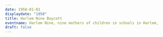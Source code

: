 ```yaml
---
date: 1958-01-01
displaydate: "1958"
title: Harlem Nine Boycott
eventname: Harlem Nine, nine mothers of children in schools in Harlem, boycott their children’s schools because they are segregated and unequal. The city attempts to incarcerate the Harlem Nine for their activism.
draft: false
---
```


